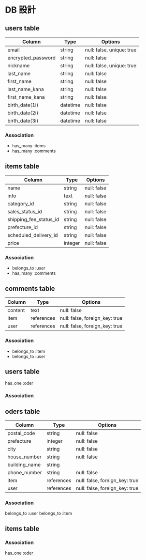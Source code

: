 # DB 設計

## users table

| Column             | Type                | Options                   |
|--------------------|---------------------|---------------------------|
| email              | string              | null: false, unique: true |
| encrypted_password | string              | null: false               |
| nickname           | string              | null: false, unique: true |
| last_name          | string              | null: false               |
| first_name         | string              | null: false               |
| last_name_kana     | string              | null: false               |
| first_name_kana    | string              | null: false               |
| birth_date(1i)     | datetime            | null: false               |
| birth_date(2i)     | datetime            | null: false               |
| birth_date(3i)     | datetime            | null: false               |



### Association

* has_many :items
* has_many :comments

## items table

| Column                              | Type       | Options                        |
|-------------------------------------|------------|--------------------------------|
| name                                | string     | null: false                    |
| info                                | text       | null: false                    |
| category_id                         | string     | null: false                    |
| sales_status_id                     | string     | null: false                    |
| shipping_fee_status_id              | string     | null: false                    |
| prefecture_id                       | string     | null: false                    |
| scheduled_delivery_id               | string     | null: false                    |
| price                               | integer    | null: false                    |



### Association

- belongs_to :user
- has_many :comments

## comments table

| Column      | Type       | Options                        |
|-------------|------------|--------------------------------|
| content     | text       | null: false                    |
| item        | references | null: false, foreign_key: true |
| user        | references | null: false, foreign_key: true |

### Association

- belongs_to :item
- belongs_to :user




## users table

has_one :oder


### Association


## oders table

| Column                              | Type       | Options                        |
|-------------------------------------|------------|--------------------------------|
| postal_code                         | string     | null: false                    |
| prefecture                          | integer    | null: false                    |
| city                                | string     | null: false                    |
| house_number                        | string     | null: false                    |
| building_name                       | string     |                                |
| phone_number                        | string     | null: false                    |
| item                                | references | null: false, foreign_key: true |
| user                                | references | null: false, foreign_key: true |

### Association

belongs_to :user
belongs_to :item


## items table

### Association

has_one :oder